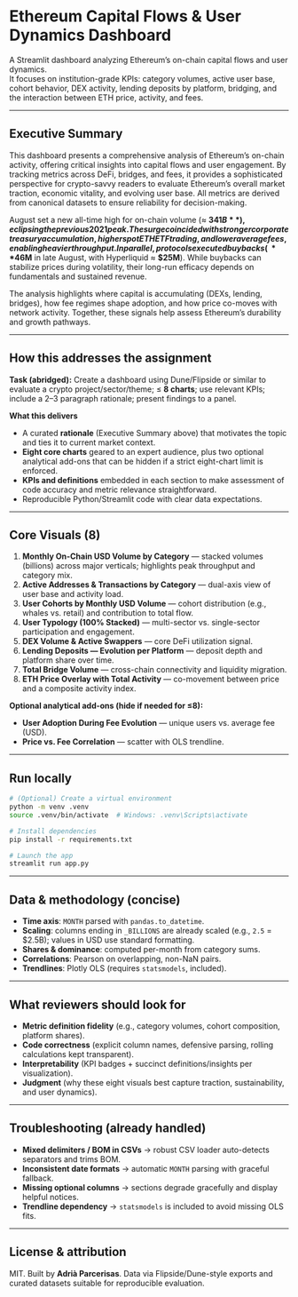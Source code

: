 # Ethereum Capital Flows & User Dynamics Dashboard

A Streamlit dashboard analyzing Ethereum’s on-chain capital flows and user dynamics.  
It focuses on institution-grade KPIs: category volumes, active user base, cohort behavior, DEX activity, lending deposits by platform, bridging, and the interaction between ETH price, activity, and fees.

---

## Executive Summary

This dashboard presents a comprehensive analysis of Ethereum’s on-chain activity, offering critical insights into capital flows and user engagement. By tracking metrics across DeFi, bridges, and fees, it provides a sophisticated perspective for crypto-savvy readers to evaluate Ethereum’s overall market traction, economic vitality, and evolving user base. All metrics are derived from canonical datasets to ensure reliability for decision-making.

August set a new all-time high for on-chain volume (≈ **$341B**), eclipsing the previous 2021 peak. The surge coincided with stronger corporate treasury accumulation, higher spot ETH ETF trading, and lower average fees, enabling heavier throughput. In parallel, protocols executed buybacks (~**$46M** in late August, with Hyperliquid ≈ **$25M**). While buybacks can stabilize prices during volatility, their long-run efficacy depends on fundamentals and sustained revenue.

The analysis highlights where capital is accumulating (DEXs, lending, bridges), how fee regimes shape adoption, and how price co-moves with network activity. Together, these signals help assess Ethereum’s durability and growth pathways.

---

## How this addresses the assignment

**Task (abridged):** Create a dashboard using Dune/Flipside or similar to evaluate a crypto project/sector/theme; ≤ **8 charts**; use relevant KPIs; include a 2–3 paragraph rationale; present findings to a panel.

**What this delivers**
- A curated **rationale** (Executive Summary above) that motivates the topic and ties it to current market context.
- **Eight core charts** geared to an expert audience, plus two optional analytical add-ons that can be hidden if a strict eight-chart limit is enforced.
- **KPIs and definitions** embedded in each section to make assessment of code accuracy and metric relevance straightforward.
- Reproducible Python/Streamlit code with clear data expectations.

---

## Core Visuals (8)

1. **Monthly On-Chain USD Volume by Category** — stacked volumes (billions) across major verticals; highlights peak throughput and category mix.  
2. **Active Addresses & Transactions by Category** — dual-axis view of user base and activity load.  
3. **User Cohorts by Monthly USD Volume** — cohort distribution (e.g., whales vs. retail) and contribution to total flow.  
4. **User Typology (100% Stacked)** — multi-sector vs. single-sector participation and engagement.  
5. **DEX Volume & Active Swappers** — core DeFi utilization signal.  
6. **Lending Deposits — Evolution per Platform** — deposit depth and platform share over time.  
7. **Total Bridge Volume** — cross-chain connectivity and liquidity migration.  
8. **ETH Price Overlay with Total Activity** — co-movement between price and a composite activity index.

**Optional analytical add-ons (hide if needed for ≤8):**
- **User Adoption During Fee Evolution** — unique users vs. average fee (USD).  
- **Price vs. Fee Correlation** — scatter with OLS trendline.

---

## Run locally

```bash
# (Optional) Create a virtual environment
python -m venv .venv
source .venv/bin/activate  # Windows: .venv\Scripts\activate

# Install dependencies
pip install -r requirements.txt

# Launch the app
streamlit run app.py
````

---

## Data & methodology (concise)

* **Time axis**: `MONTH` parsed with `pandas.to_datetime`.
* **Scaling**: columns ending in `_BILLIONS` are already scaled (e.g., `2.5` = \$2.5B); values in USD use standard formatting.
* **Shares & dominance**: computed per-month from category sums.
* **Correlations**: Pearson on overlapping, non-NaN pairs.
* **Trendlines**: Plotly OLS (requires `statsmodels`, included).

---

## What reviewers should look for

* **Metric definition fidelity** (e.g., category volumes, cohort composition, platform shares).
* **Code correctness** (explicit column names, defensive parsing, rolling calculations kept transparent).
* **Interpretability** (KPI badges + succinct definitions/insights per visualization).
* **Judgment** (why these eight visuals best capture traction, sustainability, and user dynamics).

---

## Troubleshooting (already handled)

* **Mixed delimiters / BOM in CSVs** → robust CSV loader auto-detects separators and trims BOM.
* **Inconsistent date formats** → automatic `MONTH` parsing with graceful fallback.
* **Missing optional columns** → sections degrade gracefully and display helpful notices.
* **Trendline dependency** → `statsmodels` is included to avoid missing OLS fits.

---

## License & attribution

MIT.
Built by **Adrià Parcerisas**. Data via Flipside/Dune-style exports and curated datasets suitable for reproducible evaluation.


